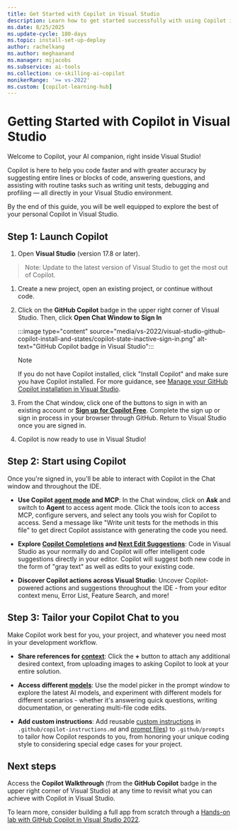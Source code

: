 ```yaml
---
title: Get Started with Copilot in Visual Studio 
description: Learn how to get started successfully with using Copilot in Visual Studio.
ms.date: 8/25/2025
ms.update-cycle: 180-days
ms.topic: install-set-up-deploy
author: rachelkang
ms.author: meghaanand
ms.manager: mijacobs
ms.subservice: ai-tools
ms.collection: ce-skilling-ai-copilot 
monikerRange: '>= vs-2022'
ms.custom: [copilot-learning-hub]
---
```


# Getting Started with Copilot in Visual Studio

Welcome to Copilot, your AI companion, right inside Visual Studio!

Copilot is here to help you code faster and with greater accuracy by suggesting entire lines or blocks of code, answering questions, and assisting with routine tasks such as writing unit tests, debugging and profiling — all directly in your Visual Studio environment.

By the end of this guide, you will be well equipped to explore the best of your personal Copilot in Visual Studio.

## Step 1: Launch Copilot
1. Open **Visual Studio** (version 17.8 or later).
> Note: Update to the latest version of Visual Studio to get the most out of Copilot.
1. Create a new project, open an existing project, or continue without code.
1. Click on the **GitHub Copilot** badge in the upper right corner of Visual Studio. Then, click **Open Chat Window to Sign In**

   :::image type="content" source="media/vs-2022/visual-studio-github-copilot-install-and-states/copilot-state-inactive-sign-in.png" alt-text="GitHub Copilot badge in Visual Studio":::

    > [!NOTE]
    > If you do not have Copilot installed, click "Install Copilot" and make sure you have Copilot installed. For more guidance, see [Manage your GitHub Copilot installation in Visual Studio](visual-studio-github-copilot-install-and-states.md).

1. From the Chat window, click one of the buttons to sign in with an existing account or [**Sign up for Copilot Free**](copilot-free-plan.md). Complete the sign up or sign in process in your browser through GitHub. Return to Visual Studio once you are signed in.
1. Copilot is now ready to use in Visual Studio!

## Step 2: Start using Copilot
Once you're signed in, you'll be able to interact with Copilot in the Chat window and throughout the IDE.

- **Use Copilot [agent mode](copilot-agent-mode.md) and MCP**: In the Chat window, click on **Ask** and switch to **Agent** to access agent mode. Click the tools icon to access MCP, configure servers, and select any tools you wish for Copilot to access. Send a message like "Write unit tests for the methods in this file" to get direct Copilot assistance with generating the code you need.

- **Explore [Copilot Completions](visual-studio-github-copilot-extension.md) and [Next Edit Suggestions](copilot-next-edit-suggestions.md)**: Code in Visual Studio as your normally do and Copilot will offer intelligent code suggestions directly in your editor. Copilot will suggest both new code in the form of "gray text" as well as edits to your existing code.

- **Discover Copilot actions across Visual Studio**: Uncover Copilot-powered actions and suggestions throughout the IDE - from your editor context menu, Error List, Feature Search, and more!

## Step 3: Tailor your Copilot Chat to you
Make Copilot work best for you, your project, and whatever you need most in your development workflow.

- **Share references for [context](copilot-chat-context-references.md)**: Click the **+** button to attach any additional desired context, from uploading images to asking Copilot to look at your entire solution.

- **Access different [models](copilot-usage-and-models.md#understand-model-selection)**: Use the model picker in the prompt window to explore the latest AI models, and experiment with different models for different scenarios - whether it's answering quick questions, writing documentation, or generating multi-file code edits.

- **Add custom instructions**: Add reusable [custom instructions](copilot-chat-context.md#enable-custom-instructions) in `.github/copilot-instructions.md` and [prompt files](copilot-chat-context.md#use-prompt-files)) to `.github/prompts` to tailor how Copilot responds to you, from honoring your unique coding style to considering special edge cases for your project.

## Next steps

Access the **Copilot Walkthrough** (from the **GitHub Copilot** badge in the upper right corner of Visual Studio) at any time to revisit what you can achieve with Copilot in Visual Studio.

To learn more, consider building a full app from scratch through a [Hands-on lab with GitHub Copilot in Visual Studio 2022](https://github.com/dotnet-presentations/build-2025-lab300).
